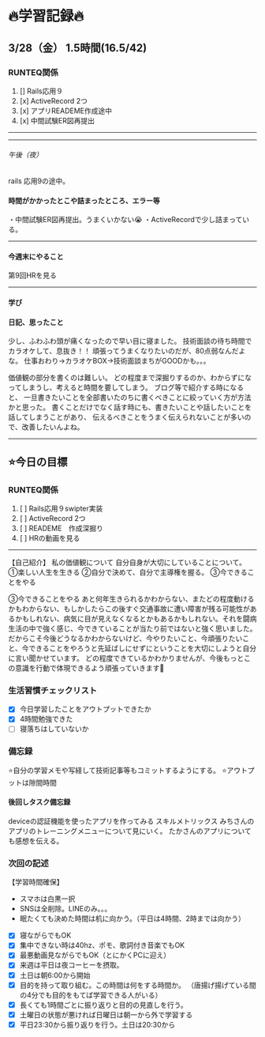 # 🔥学習記録🔥
## 3/28（金） 1.5時間(16.5/42)
### RUNTEQ関係
1. [] Rails応用９ 
2. [x] ActiveRecord 2つ
3. [x] アプリREADEME作成途中
4. [x] 中間試験ER図再提出
***

***
###### 午後（夜）
rails 応用9の途中。

#### 時間がかかったとこや詰まったところ、エラー等
・中間試験ER図再提出。うまくいかない😭
・ActiveRecordで少し詰まっている。

***
#### 今週末にやること
第9回HRを見る

***
#### 学び


#### 日記、思ったこと
少し、ふわふわ頭が痛くなったので早い目に寝ました。
技術面談の待ち時間でカラオケして、息抜き！！
頑張ってうまくなりたいのだが、80点弱なんだよな。
仕事おわり→カラオケBOX→技術面談まちがGOODかも。。。

価値観の部分を書くのは難しい。
どの程度まで深掘りするのか、わからずになってしまうし、考えると時間を要してしまう。
ブログ等で紹介する時になると、
一旦書きたいことを全部書いたのちに書くべきことに絞っていく方が方法かと思った。
書くことだけでなく話す時にも、書きたいことや話したいことを話してしまうことがあり、
伝えるべきことをうまく伝えられないことが多いので、改善したいんよね。

***
## ⭐️今日の目標
### RUNTEQ関係
1. [ ] Rails応用９swipter実装
2. [ ] ActiveRecord 2つ
3. [ ] READEME　作成深掘り
4. [ ] HRの動画を見る
***

【自己紹介】
私の価値観について
自分自身が大切にしていることについて。
①楽しい人生を生きる
②自分で決めて、自分で主導権を握る。
③今できることをやる


③今できることをやる
あと何年生きられるかわからない、またどの程度動けるかもわからない、もしかしたらこの後すぐ交通事故に遭い障害が残る可能性があるかもしれない、病気に目が見えなくなるとかもあるかもしれない。それを闘病生活の中で強く感じ、今できていることが当たり前ではないと強く思いました。
だからこそ今後どうなるかわからないけど、今やりたいこと、今頑張りたいこと、今できることをやろうと先延ばしにせずにということを大切にしようと自分に言い聞かせています。
どの程度できているかわかりませんが、今後もっとこの意識を行動で体現できるよう頑張っていきます💪



### 生活習慣チェックリスト
- [x] 今日学習したことをアウトプットできたか
- [x] 4時間勉強できた
- [ ] 寝落ちはしていないか

### 備忘録
⭐️自分の学習メモや写経して技術記事等もコミットするようにする。
⭐️アウトプットは隙間時間

#### 後回しタスク備忘録
deviceの認証機能を使ったアプリを作ってみる
スキルメトリックス
みちさんのアプリのトレーニングメニューについて見にいく。
たかさんのアプリについても感想を伝える。



### 次回の記述
【学習時間確保】
- スマホは白黒一択
- SNSは全削除。LINEのみ。。。
- 眠たくても決めた時間は机に向かう。（平日は4時間、2時までは向かう）
- [x] 寝ながらでもOK
- [x] 集中できない時は40hz、ポモ、歌詞付き音楽でもOK
- [x] 最悪動画見ながらでもOK（とにかくPCに迎え）
- [x] 来週は平日は夜コーヒーを摂取。
- [x] 土日は朝6:00から開始
- [x] 目的を持って取り組む。この時間は何をする時間か。
（唐揚げ揚げている間の4分でも目的をもてば学習できる人がいる）
- [x] 長くても1時間ごとに振り返りと目的の見直しを行う。
- [x] 土曜日の状態が悪ければ日曜日は朝一から外で学習する
- [x] 平日23:30から振り返りを行う。土日は20:30から
